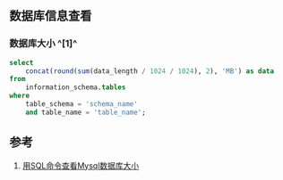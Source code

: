 ﻿## 数据库信息查看



### 数据库大小 ^[1]^

```sql
select
	concat(round(sum(data_length / 1024 / 1024), 2), 'MB') as data
from
	information_schema.tables
where
	table_schema = 'schema_name'
	and table_name = 'table_name';

```





## 参考
1. [用SQL命令查看Mysql数据库大小](https://www.jianshu.com/p/cc20d90ac138)